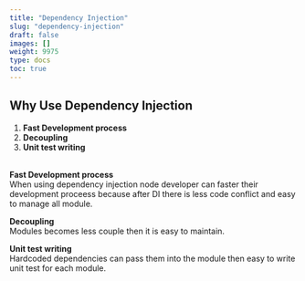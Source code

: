 ```yaml
---
title: "Dependency Injection"
slug: "dependency-injection"
draft: false
images: []
weight: 9975
type: docs
toc: true
---
```


## Why Use Dependency Injection
 1. **Fast Development process**
 2. **Decoupling** 
 3. **Unit test writing** 
<br><br>

**Fast Development process**<br>
When using dependency injection node developer can faster their development proceess because after DI there is less code conflict and easy to manage all module.<br>

**Decoupling**<br>
Modules becomes less couple then it is easy to maintain.

**Unit test writing**<br>
Hardcoded dependencies can pass them into the module then easy to write unit test for each module.
  

